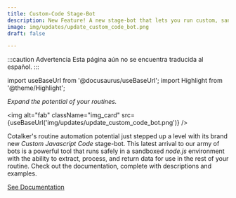 ```yaml
---
title: Custom-Code Stage-Bot
description: New Feature! A new stage-bot that lets you run custom, sandboxed, Javascript code in your routines to extract, process, and return data.
image: img/updates/update_custom_code_bot.png
draft: false

---
```


:::caution Advertencia
Esta página aún no se encuentra traducida al español.
:::

import useBaseUrl from '@docusaurus/useBaseUrl'; 
import Highlight from '@theme/Highlight';


<div className="align-center">
<div className="card">
<div className="card__header">

<span className="hero__subtitle"><em>Expand the potential of your routines.</em></span>

</div>
<div className="card__image">

<img alt="fab" className="img_card" src={useBaseUrl('img/updates/update_custom_code_bot.png')} />
<br/>

</div>
<div className="card__body">

Cotalker's routine automation potential just stepped up a level with its brand new _Custom Javascript Code_ stage-bot. This latest arrival to our army of bots is a powerful tool that runs safely in a sandboxed _node.js_ environment with the ability to extract, process, and return data for use in the rest of your routine. Check out the documentation, complete with descriptions and examples.

</div>
<div className="card__footer text-center align-padding-center">

<a className="button button--info button--block" href="/docs/documentation/automation/bots/ccjs-2.0.1">See Documentation</a>
<br/>

</div>
</div>
</div>

